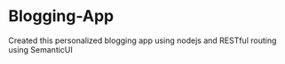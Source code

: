 # Blogging-App
Created this personalized blogging app using nodejs and RESTful routing using SemanticUI
